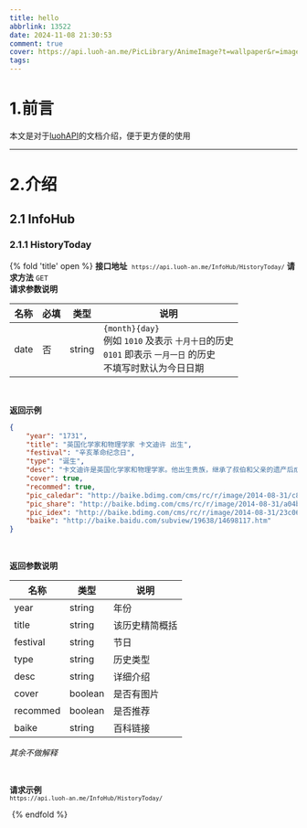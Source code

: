 ```yaml
---
title: hello
abbrlink: 13522
date: 2024-11-08 21:30:53
comment: true
cover: https://api.luoh-an.me/PicLibrary/AnimeImage?t=wallpaper&r=image
tags:
---
```


# 1.前言

本文是对于[luohAPI](https://api.luoh-an.me/)的文档介绍，便于更方便的使用

---

# 2.介绍

## 2.1 InfoHub

### 2.1.1 HistoryToday

{% fold 'title' open %}
**接口地址**  <span id="HistoryToday" onclick="CopyApiLink()"><code class="API">`https://api.luoh-an.me/InfoHub/HistoryToday/`</code></span>
**请求方法** `GET` <br>
**请求参数说明**

<div class="APITable">

| 名称 | 必填 | 类型 | 说明 |
| - | - | - | - |
| date | 否 | string | `{month}{day}` <br> 例如 `1010` 及表示 `十月十日`的历史 <br> `0101` 即表示 `一月一日` 的历史 <br> 不填写时默认为今日日期 |

</div>

<br>

**返回示例**

```json
{
    "year": "1731",
    "title": "英国化学家和物理学家 卡文迪许 出生",
    "festival": "辛亥革命纪念日",
    "type": "诞生",
    "desc": "卡文迪许是英国化学家和物理学家。他出生贵族，继承了叔伯和父亲的遗产后成为英国巨富之一。但他生活简朴，全心投身于科学研究，在物理化学领域获得了杰出成就，硝酸就是他发现的。",
    "cover": true,
    "recommed": true,
    "pic_caledar": "http://baike.bdimg.com/cms/rc/r/image/2014-08-31/c83fa196d6f0d95fbd1292d0ecd11e22_80_80.jpg",
    "pic_share": "http://baike.bdimg.com/cms/rc/r/image/2014-08-31/a04b2298b06e097a216d053b888c10fe_360_212.jpg",
    "pic_idex": "http://baike.bdimg.com/cms/rc/r/image/2014-08-31/23c0660eb476f5e8ac614f9dea4a048c_134_100.jpg",
    "baike": "http://baike.baidu.com/subview/19638/14698117.htm"
}
```

<br>

**返回参数说明**
<div class="APITable">

| 名称 | 类型 | 说明 |
| - | - | - |
| year | string | 年份 |
| title | string | 该历史精简概括 |
| festival | string | 节日 |
| type | string | 历史类型 |
| desc | string | 详细介绍 |
| cover | boolean | 是否有图片 |
| recommed | boolean | 是否推荐 |
| baike | string | 百科链接 |

</div>

*其余不做解释*

<br>

**请求示例** 
<br> <span id="HistoryToday" onclick="CopyApiLink()"><code class="API">`https://api.luoh-an.me/InfoHub/HistoryToday/`</code></span>

 {% endfold %}